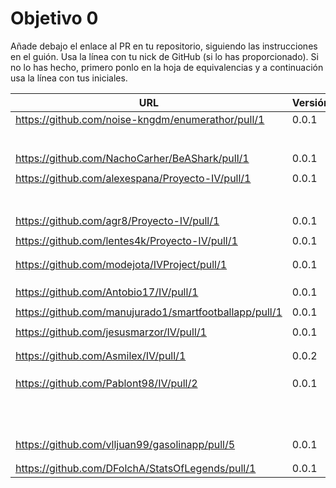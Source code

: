 # Objetivo 0

Añade debajo el enlace al PR en tu repositorio, siguiendo las instrucciones en
el guión. Usa la línea con tu nick de GitHub (si lo has proporcionado). Si no lo
has hecho, primero ponlo en la hoja de equivalencias y a continuación usa la
línea con tus iniciales.

| URL                                        | Versión | Alcanzado |
|--------------------------------------------|---------|-----------|
| https://github.com/noise-kngdm/enumerathor/pull/1 | 0.0.1 | |
| <!-- Enlace de A E M --> | | |
| <!-- Enlace de LuisArostegui --> | | |
| <!-- Enlace de Paszser --> | | |
| <!-- Enlace de Mapachana --> | | |
| <!-- Enlace de IgnasiCR --> | | |
| <!-- Enlace de eantoniocalo18 --> | | |
| https://github.com/NachoCarher/BeAShark/pull/1 | 0.0.1 | ✓ |
| <!-- Enlace de Balrrach --> | | |
| https://github.com/alexespana/Proyecto-IV/pull/1 | 0.0.1 | ✓ |
| <!-- Enlace de E M J --> | | |
| <!-- Enlace de MarinoFajardo --> | | |
| <!-- Enlace de danifm1321 --> | | |
| <!-- Enlace de josevilchez247 --> | | |
| <!-- Enlace de arguellesm --> | | |
| <!-- Enlace de F A D --> | | |
| <!-- Enlace de JaimeGM96 --> | | |
| https://github.com/agr8/Proyecto-IV/pull/1 | 0.0.1 | ✓ |
| <!-- Enlace de Olasergiolas --> | | |
| https://github.com/lentes4k/Proyecto-IV/pull/1 | 0.0.1 | |
| <!-- Enlace de joaquingv12 --> | | |
| <!-- Enlace de gomares --> | | |
| https://github.com/modejota/IVProject/pull/1 | 0.0.1 | ✓ |
| <!-- Enlace de G R A A --> | | |
| <!-- Enlace de H G J M --> | | |
| <!-- Enlace de venrra --> | | |
| https://github.com/Antobio17/IV/pull/1 | 0.0.1 | ✓ |
| <!-- Enlace de J T M --> | | |
| https://github.com/manujurado1/smartfootballapp/pull/1 | 0.0.1 | ✓ |
| <!-- Enlace de migueorg --> | | |
| https://github.com/jesusmarzor/IV/pull/1 | 0.0.1 | |
| <!-- Enlace de M B F A --> | | |
| <!-- Enlace de amerigal --> | | |
| https://github.com/Asmilex/IV/pull/1 | 0.0.2 | |
| <!-- Enlace de M P I --> | | |
| <!-- Enlace de M H A --> | | |
| <!-- Enlace de morevi --> | | |
| https://github.com/Pablont98/IV/pull/2 | 0.0.1 | ✓ |
| <!-- Enlace de Slowmybrosh --> | | |
| <!-- Enlace de O V S --> | | |
| <!-- Enlace de O R J L --> | | |
| <!-- Enlace de Xileon310 --> | | |
| <!-- Enlace de Parka015 --> | | |
| <!-- Enlace de S R E --> | | |
| <!-- Enlace de LuisSS20 --> | | |
| <!-- Enlace de juanfran00 --> | | |
| <!-- Enlace de Albertotc99 --> | | |
| <!-- Enlace de aleveji --> | | |
| <!-- Enlace de paula1999 --> | | |
| <!-- Enlace de xCyal --> | | |
| https://github.com/vlljuan99/gasolinapp/pull/5 | 0.0.1 | ✓ |
| <!-- Enlace de JAntonioVR --> | | |
| <!-- Enlace de pablozafra97 --> | | |
| https://github.com/DFolchA/StatsOfLegends/pull/1 | 0.0.1 | ✓ |
